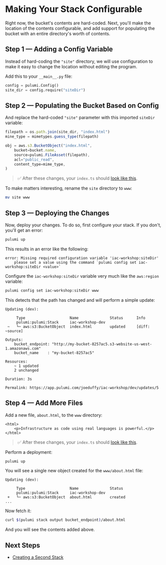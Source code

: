 # Making Your Stack Configurable

Right now, the bucket's contents are hard-coded. Next, you'll make the location of the contents configurable, and add support for populating the bucket with an entire directory's worth of contents.

## Step 1 &mdash; Adding a Config Variable

Instead of hard-coding the `"site"` directory, we will use configuration to make it easy to change the location without editing the program.

Add this to your `__main__.py` file:

```python
config = pulumi.Config()
site_dir = config.require("siteDir")
```

## Step 2 &mdash; Populating the Bucket Based on Config


And replace the hard-coded `"site"` parameter with this imported `siteDir` variable:

```typescript
filepath = os.path.join(site_dir, "index.html")
mine_type = mimetypes.guess_type(filepath)

obj = aws.s3.BucketObject("index.html",
    bucket=bucket.name,
    source=pulumi.FileAsset(filepath),
    acl="public_read",
    content_type=mime_type,
)
```

> :white_check_mark: After these changes, your `index.ts` should [look like this](./code/05-making-your-stack-configurable/step2.ts).

To make matters interesting, rename the `site` directory to `www`:

```bash
mv site www
```

## Step 3 &mdash; Deploying the Changes

Now, deploy your changes. To do so, first configure your stack. If you don't, you'll get an error:

```bash
pulumi up
```

This results in an error like the following:

```
error: Missing required configuration variable 'iac-workshop:siteDir'
    please set a value using the command `pulumi config set iac-workshop:siteDir <value>`
```

Configure the `iac-workshop:siteDir` variable very much like the `aws:region` variable:

```bash
pulumi config set iac-workshop:siteDir www
```

This detects that the path has changed and will perform a simple update:

```
Updating (dev):

     Type                    Name              Status      Info
     pulumi:pulumi:Stack     iac-workshop-dev
 ~   └─ aws:s3:BucketObject  index.html        updated     [diff: ~source]

Outputs:
    bucket_endpoint: "http://my-bucket-8257ac5.s3-website-us-west-1.amazonaws.com"
    bucket_name    : "my-bucket-8257ac5"

Resources:
    ~ 1 updated
    2 unchanged

Duration: 3s

Permalink: https://app.pulumi.com/joeduffy/iac-workshop/dev/updates/5
```

## Step 4 &mdash; Add More Files

Add a new file, `about.html`, to the `www` directory:

```
<html>
    <p>Infrastructure as code using real languages is powerful.</p>
</html>
```

> :white_check_mark: After these changes, your `index.ts` should [look like this](./code/05-making-your-stack-configurable/step4.ts).

Perform a deployment:

```bash
pulumi up
```

You will see a single new object created for the `www/about.html` file:

```
Updating (dev):

     Type                    Name              Status
     pulumi:pulumi:Stack     iac-workshop-dev
 +   └─ aws:s3:BucketObject  about.html        created
...
```

Now fetch it:

```bash
curl $(pulumi stack output bucket_endpoint)/about.html
```

And you will see the contents added above.

## Next Steps

* [Creating a Second Stack](./06-creating-a-second-stack.md)
